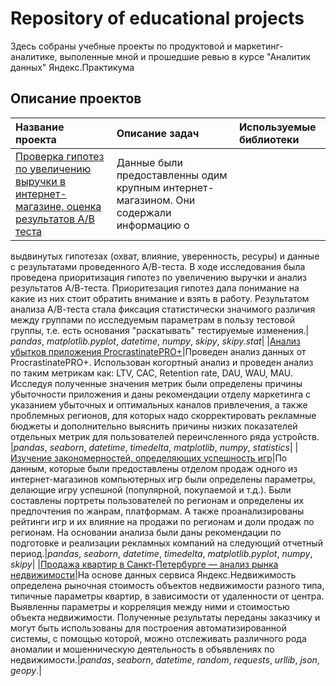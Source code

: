 # Repository of educational projects

Здесь собраны учебные проекты по продуктовой и маркетинг-аналитике, выполенные мной и прошедшие ревью в курсе "Аналитик данных" Яндекс.Практикума

## Описание проектов

| Название проекта | Описание задач | Используемые библиотеки | 
| :---------------------- | :---------------------- | :---------------------- |
|[Проверка гипотез по увеличению выручки в интернет-магазине, оценка результатов A/B теста](https://github.com/altovivan/Analytics_project/tree/master/yandex_praktikum_projects/AB_test)|Данные были предоставленны одим крупным интернет-магазином. Они содержали информацию о 
выдвинутых гипотезах (охват, влияние, уверенность, ресуры) и данные с результатами проведенного А/В-теста. 
В ходе исследования была проведена приоритизация гипотез по увеличению выручки и анализ результатов А/В-теста. 
Приоритезация гипотез дала понимание на какие из них стоит обратить внимание и взять в работу. 
Результатом анализа А/В-теста стала фиксация статистически значимого различия между группами 
по исследуемым параметрам в пользу тестовой группы, т.е. есть основания "раскатывать" тестируемые изменения.| *pandas*, *matplotlib.pyplot*, *datetime*, *numpy*, *skipy*, *skipy.stat*|
|[Анализ убытков приложения ProcrastinatePRO+](https://github.com/altovivan/Analytics_project/tree/master/yandex_praktikum_projects/Analysis_of_bussines_indicators)|Проведен анализ данных от ProcrastinatePRO+. Использован когортный анализ и проведен анализ по таким метрикам как: LTV, CAC, Retention rate, DAU, WAU, MAU. Исследуя полученные значения метрик были определены причины убыточности приложения и даны рекомендации отделу маркетинга с указанием убыточных и оптимальных каналов привлечения, а также проблемных регионов, для которых надо скорректировать рекламные бюджеты и дополнительно выяснить причины низких показателей отдельных метрик для пользователей переичсленного ряда устройств.
|*pandas*, *seaborn*, *datetime*, *timedelta*, *matplotlib*, *numpy*, *statistics*|
|[Изучение закономерностей, определяющих успешность игр](https://github.com/altovivan/Analytics_project/tree/master/yandex_praktikum_projects/Analytics_for_game_dev)|По данным, которые были предоставлены отделом продаж одного из интернет-магазинов компьютерных игр были определены параметры, 
делающие игру успешной (популярной, покупаемой и т.д.). 
Были составлены портреты пользователей по регионам и определены их предпочтения по жанрам, платформам. 
А также проанализированы рейтинги игр и их влияние на продажи по регионам и доли продаж по регионам. 
На основании анализа были даны рекомендации по подготовке и реализации рекламных компаний на следующий отчетный период.|*pandas*, *seaborn*, *datetime*, *timedelta*, *matplotlib.pyplot*, *numpy*, *skipy*|
|[Продажа квартир в Санкт-Петербурге — анализ рынка недвижимости](https://github.com/altovivan/Analytics_project/tree/master/yandex_praktikum_projects/Realty_SPB)|На основе данных сервиса Яндекс.Недвижимость определена рыночная стоимость
объектов недвижимости разного типа, типичные параметры квартир, в зависимости от
удаленности от центра. Выявленны параметры и корреляция между ними и стоимостью 
объекта недвижимости. Полученные результаты переданы заказчику и могут быть использованы 
для построения автоматизированной системы, с помощью которой, можно отслеживать различного рода аномалии 
и мошенническую деятельность в объявлениях по недвижимости.|*pandas*, *seaborn*, *datetime*, *random*, *requests*, *urllib*, *json*, *geopy*.|
